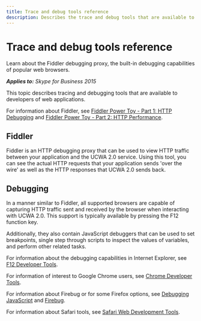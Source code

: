 ```yaml
---
title: Trace and debug tools reference
description: Describes the trace and debug tools that are available to web application developers, such as Fiddler.
---
```

# Trace and debug tools reference
Learn about the Fiddler debugging proxy, the built-in debugging capabilities of popular web browsers.


 _**Applies to:** Skype for Business 2015_

This topic describes tracing and debugging tools that are available to developers of web applications.

For information about Fiddler, see [Fiddler Power Toy - Part 1: HTTP Debugging](https://msdn.microsoft.com/library/bb250446%28v=VS.85%29.aspx) and [Fiddler Power Toy - Part 2: HTTP Performance](https://msdn.microsoft.com/library/bb250442%28v=vs.85%29).

## Fiddler

Fiddler is an HTTP debugging proxy that can be used to view HTTP traffic between your application and the UCWA 2.0 service. Using this tool, you can see the actual HTTP requests that your application sends 'over the wire' as well as the HTTP responses that UCWA 2.0 sends back.




## Debugging

In a manner similar to Fiddler, all supported browsers are capable of capturing HTTP traffic sent and received by the browser when interacting with UCWA 2.0. This support is typically available by pressing the F12 function key.

Additionally, they also contain JavaScript debuggers that can be used to set breakpoints, single step through scripts to inspect the values of variables, and perform other related tasks.

For information about the debugging capabilities in Internet Explorer, see [F12 Developer Tools](https://msdn.microsoft.com/library/hh772704%28v=vs.85%29).

For information of interest to Google Chrome users, see [Chrome Developer Tools](https://developers.google.com/chrome-developer-tools/).

For information about Firebug or for some Firefox options, see [Debugging JavaScript](https://developer.mozilla.org/docs/Debugging_JavaScript) and [Firebug](http://getfirebug.com/).

For information about Safari tools, see [Safari Web Development Tools](https://developer.apple.com/technologies/safari/developer-tools.mdl).

